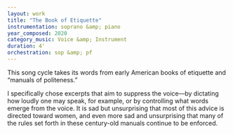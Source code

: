 ```yaml
---
layout: work
title: "The Book of Etiquette"
instrumentation: soprano &amp; piano
year_composed: 2020
category_music: Voice &amp; Instrument
duration: 4'
orchestration: sop &amp; pf
---
```


<p class="teaser">This song cycle takes its words from early American books of etiquette and “manuals of politeness.”</p>

I specifically chose excerpts that aim to suppress the voice—by dictating how loudly one may speak, for example, or by controlling what words emerge from the voice. It is sad but unsurprising that most of this advice is directed toward women, and even more sad and unsurprising that many of the rules set forth in these century-old manuals continue to be enforced.
